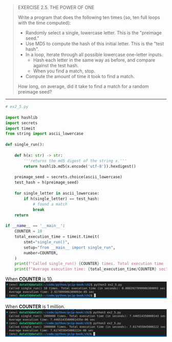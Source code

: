 > EXERCISE 2.5. THE POWER OF ONE
> 
> Write a program that does the following ten times (so, ten full loops with the time computed): 
> 
> 
> * Randomly select a single, lowercase letter. This is the "preimage seed."
> * Use MD5 to compute the hash of this initial letter. This is the "test hash". 
> * In a loop, iterate through all possible lowercase one-letter inputs.
>     * Hash each letter in the same way as before, and compare against the test hash. 
>     * When you find a match, stop. 
> * Compute the amount of time it took to find a match. 
> 
> How long, on average, did it take to find a match for a random preimage seed? 

--------------------------------

```python
# ex2_5.py 

import hashlib
import secrets
import timeit
from string import ascii_lowercase

def single_run(): 

    def h(x: str) -> str:
        '''returns the md5 digest of the string x.'''
        return hashlib.md5(x.encode('utf-8')).hexdigest()

    preimage_seed = secrets.choice(ascii_lowercase)
    test_hash = h(preimage_seed)

    for single_letter in ascii_lowercase: 
        if h(single_letter) == test_hash: 
            # found a match
            break
    return 

if __name__ == '__main__':
    COUNTER = 10
    total_execution_time = timeit.timeit(
        stmt="single_run()", 
        setup="from __main__ import single_run", 
        number=COUNTER, 
    )
    print(f"Called single_run() {COUNTER} times. Total execution time (in seconds): {total_execution_time} sec")
    print(f"Average execution time: {total_execution_time/COUNTER} sec")
```

When **COUNTER** is 10. 
<img src="ex2.5_fig1.png">

When **COUNTER** is 1 million. 
<img src="ex2.5_fig2.png">
